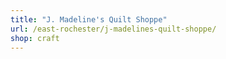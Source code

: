 ```yaml
---
title: "J. Madeline's Quilt Shoppe"
url: /east-rochester/j-madelines-quilt-shoppe/
shop: craft
---
```


